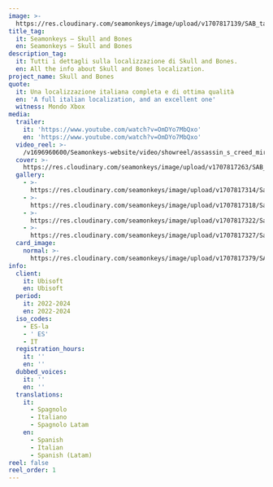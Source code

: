```yaml
---
image: >-
  https://res.cloudinary.com/seamonkeys/image/upload/v1707817139/SAB_tag_image_qspsps.jpg
title_tag:
  it: Seamonkeys – Skull and Bones
  en: Seamonkeys – Skull and Bones
description_tag:
  it: Tutti i dettagli sulla localizzazione di Skull and Bones.
  en: All the info about Skull and Bones localization.
project_name: Skull and Bones
quote:
  it: Una localizzazione italiana completa e di ottima qualità
  en: 'A full italian localization, and an excellent one'
  witness: Mondo Xbox
media:
  trailer:
    it: 'https://www.youtube.com/watch?v=OmDYo7MbQxo'
    en: 'https://www.youtube.com/watch?v=OmDYo7MbQxo'
  video_reel: >-
    /v1696960600/Seamonkeys-website/video/showreel/assassin_s_creed_mirage_fdul4m.mp4
  cover: >-
    https://res.cloudinary.com/seamonkeys/image/upload/v1707817263/SAB_cover_jl3hk1.jpg
  gallery:
    - >-
      https://res.cloudinary.com/seamonkeys/image/upload/v1707817314/SaB_Screenshot03_TGA_071223_7-45PM-PT_gthc9o.jpg
    - >-
      https://res.cloudinary.com/seamonkeys/image/upload/v1707817318/SaB_Screenshot06_TGA_071223_7-45PM-PT_moy2z1.jpg
    - >-
      https://res.cloudinary.com/seamonkeys/image/upload/v1707817322/SaB_Screenshot07_TGA_071223_7-45PM-PT_q2s3fr.jpg
    - >-
      https://res.cloudinary.com/seamonkeys/image/upload/v1707817327/SaB_Screenshot08_TGA_071223_7-45PM-PT_vo2ryo.jpg
  card_image:
    normal: >-
      https://res.cloudinary.com/seamonkeys/image/upload/v1707817379/SAB_card-portfolio_r4hgcu.jpg
info:
  client:
    it: Ubisoft
    en: Ubisoft
  period:
    it: 2022-2024
    en: 2022-2024
  iso_codes:
    - ES-la
    - ' ES'
    - IT
  registration_hours:
    it: ''
    en: ''
  dubbed_voices:
    it: ''
    en: ''
  translations:
    it:
      - Spagnolo
      - Italiano
      - Spagnolo Latam
    en:
      - Spanish
      - Italian
      - Spanish (Latam)
reel: false
reel_order: 1
---
```


